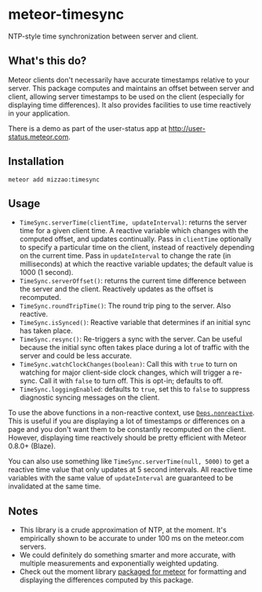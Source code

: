 meteor-timesync
===============

NTP-style time synchronization between server and client.

## What's this do?

Meteor clients don't necessarily have accurate timestamps relative to your server. This package computes and maintains an offset between server and client, allowing server timestamps to be used on the client (especially for displaying time differences). It also provides facilities to use time reactively in your application.

There is a demo as part of the user-status app at http://user-status.meteor.com.

## Installation

```
meteor add mizzao:timesync
```

## Usage

- `TimeSync.serverTime(clientTime, updateInterval)`: returns the server time for a given client time. A reactive variable which changes with the computed offset, and updates continually. Pass in `clientTime` optionally to specify a particular time on the client, instead of reactively depending on the current time. Pass in `updateInterval` to change the rate (in milliseconds) at which the reactive variable updates; the default value is 1000 (1 second).
- `TimeSync.serverOffset()`: returns the current time difference between the server and the client. Reactively updates as the offset is recomputed.
- `TimeSync.roundTripTime()`: The round trip ping to the server. Also reactive.
- `TimeSync.isSynced()`: Reactive variable that determines if an initial sync has taken place.
- `TimeSync.resync()`: Re-triggers a sync with the server. Can be useful because the initial sync often takes place during a lot of traffic with the server and could be less accurate.
- `TimeSync.watchClockChanges(boolean)`: Call this with `true` to turn on watching for major client-side clock changes, which will trigger a re-sync. Call it with `false` to turn off. This is opt-in; defaults to off.
- `TimeSync.loggingEnabled`: defaults to `true`, set this to `false` to suppress diagnostic syncing messages on the client.

To use the above functions in a non-reactive context, use [`Deps.nonreactive`](http://docs.meteor.com/#deps_nonreactive). This is useful if you are displaying a lot of timestamps or differences on a page and you don't want them to be constantly recomputed on the client. However, displaying time reactively should be pretty efficient with Meteor 0.8.0+ (Blaze).

You can also use something like `TimeSync.serverTime(null, 5000)` to get a reactive time value that only updates at 5 second intervals. All reactive time variables with the same value of `updateInterval` are guaranteed to be invalidated at the same time.

## Notes

- This library is a crude approximation of NTP, at the moment. It's empirically shown to be accurate to under 100 ms on the meteor.com servers.
- We could definitely do something smarter and more accurate, with multiple measurements and exponentially weighted updating.
- Check out the moment library [packaged for meteor](https://github.com/acreeger/meteor-moment) for formatting and displaying the differences computed by this package.
